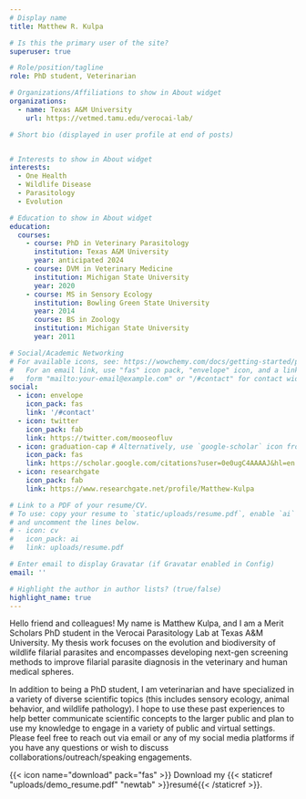 ```yaml
---
# Display name
title: Matthew R. Kulpa

# Is this the primary user of the site?
superuser: true

# Role/position/tagline
role: PhD student, Veterinarian

# Organizations/Affiliations to show in About widget
organizations:
  - name: Texas A&M University
    url: https://vetmed.tamu.edu/verocai-lab/

# Short bio (displayed in user profile at end of posts)


# Interests to show in About widget
interests:
  - One Health
  - Wildlife Disease
  - Parasitology
  - Evolution

# Education to show in About widget
education:
  courses:
    - course: PhD in Veterinary Parasitology
      institution: Texas A&M University
      year: anticipated 2024
    - course: DVM in Veterinary Medicine
      institution: Michigan State University
      year: 2020
    - course: MS in Sensory Ecology
      institution: Bowling Green State University
      year: 2014
      course: BS in Zoology
      institution: Michigan State University
      year: 2011

# Social/Academic Networking
# For available icons, see: https://wowchemy.com/docs/getting-started/page-builder/#icons
#   For an email link, use "fas" icon pack, "envelope" icon, and a link in the
#   form "mailto:your-email@example.com" or "/#contact" for contact widget.
social:
  - icon: envelope
    icon_pack: fas
    link: '/#contact'
  - icon: twitter
    icon_pack: fab
    link: https://twitter.com/mooseofluv
  - icon: graduation-cap # Alternatively, use `google-scholar` icon from `ai` icon pack
    icon_pack: fas
    link: https://scholar.google.com/citations?user=0e0ugC4AAAAJ&hl=en
  - icon: researchgate
    icon_pack: fab
    link: https://www.researchgate.net/profile/Matthew-Kulpa

# Link to a PDF of your resume/CV.
# To use: copy your resume to `static/uploads/resume.pdf`, enable `ai` icons in `params.toml`,
# and uncomment the lines below.
# - icon: cv
#   icon_pack: ai
#   link: uploads/resume.pdf

# Enter email to display Gravatar (if Gravatar enabled in Config)
email: ''

# Highlight the author in author lists? (true/false)
highlight_name: true
---
```


Hello friend and colleagues! My name is Matthew Kulpa, and I am a Merit Scholars PhD student in the Verocai Parasitology Lab at Texas A&M University. My thesis work focuses on the evolution and biodiversity of wildlife filarial parasites and encompasses developing next-gen screening methods to improve filarial parasite diagnosis in the veterinary and human medical spheres.

In addition to being a PhD student, I am veterinarian and have specialized in a variety of diverse scientific topics (this includes sensory ecology, animal behavior, and wildlife pathology). I hope to use these past experiences to help better communicate scientific concepts to the larger public and plan to use my knowledge to engage in a variety of public and virtual settings.  Please feel free to reach out via email or any of my social media platforms if you have any questions or wish to discuss collaborations/outreach/speaking engagements. 

{{< icon name="download" pack="fas" >}} Download my {{< staticref "uploads/demo_resume.pdf" "newtab" >}}resumé{{< /staticref >}}.
